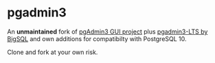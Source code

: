# pgadmin3

An **unmaintained** fork of [pgAdmin3 GUI project](https://www.pgadmin.org/)
plus [pgadmin3-LTS by BigSQL](https://bitbucket.org/openscg/pgadmin3-lts)
and own additions for compatibilty with PostgreSQL 10.

Clone and fork at your own risk.